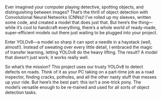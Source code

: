 Ever imagined your computer playing detective, spotting objects, and distinguishing between images? That’s the thrill of object detection with Convolutional Neural Networks (CNNs)! I’ve rolled up my sleeves, written some code, and created a model that does just that. But here’s the thing—while it’s cool to handcraft everything, there’s a whole world of ready-made, super-efficient models out there just waiting to be plugged into your project.

Enter YOLOv8—a model so sharp it can spot a needle in a haystack (well, almost!). Instead of sweating over every little detail, I embraced the magic of transfer learning, letting YOLOv8 do the heavy lifting. The result? A model that doesn’t just work; it works really well.

So what’s the mission? This project uses our trusty YOLOv8 to detect defects on roads. Think of it as your PC taking on a part-time job as a road inspector, finding cracks, potholes, and all the other nasty stuff that messes up your ride. But here’s the best part: this isn’t a one-trick pony. The model’s versatile enough to be re-trained and used for all sorts of object detection tasks.
